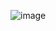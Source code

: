 ![image](https://github.com/nieldro/diferentes-targetas-web/assets/129008468/4f9e9f7c-7b0f-4892-b68e-fcc4e1ccabe2)
